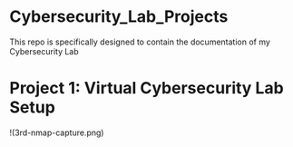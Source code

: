 # Cybersecurity_Lab_Projects
This repo is specifically designed to contain the documentation of my Cybersecurity Lab 


# Project 1: Virtual Cybersecurity Lab Setup 


!(3rd-nmap-capture.png) 

